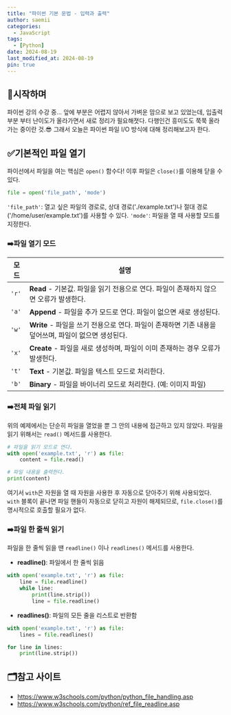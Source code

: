 ```yaml
---
title: "파이썬 기본 문법 - 입력과 출력"
author: saemii
categories:
  - JavaScript
tags:
  - [Python]
date: 2024-08-19
last_modified_at: 2024-08-19
pin: true
---
```


## 📌시작하며

파이썬 강의 수강 중... 앞에 부분은 어렵지 않아서 가벼운 맘으로 보고 있었는데, 입출력 부분 부터 난이도가 올라가면서 새로 정리가 필요해졋다. 다행인건 흥미도도 쭉쭉 올라가는 중이란 것.😎 그래서 오늘은 파이썬 파일 I/O 방식에 대해 정리해보고자 한다.

## ✅기본적인 파일 열기

파이선에서 파일을 여는 핵심은 `open()` 함수다!
이후 파일은 `close()`를 이용해 닫을 수 있다.

```python
file = open('file_path', 'mode')
```

`'file_path'`: 열고 싶은 파일의 경로로, 상대 경로('./example.txt')나 절대 경로('/home/user/example.txt')를 사용할 수 있다.
`'mode'`: 파일을 열 때 사용할 모드를 지정한다.

### ➡️파일 열기 모드

| 모드  | 설명                                                                                                 |
| ----- | ---------------------------------------------------------------------------------------------------- |
| `'r'` | **Read** - 기본값. 파일을 읽기 전용으로 연다. 파일이 존재하지 않으면 오류가 발생한다.                |
| `'a'` | **Append** - 파일을 추가 모드로 연다. 파일이 없으면 새로 생성된다.                                   |
| `'w'` | **Write** - 파일을 쓰기 전용으로 연다. 파일이 존재하면 기존 내용을 덮어쓰며, 파일이 없으면 생성된다. |
| `'x'` | **Create** - 파일을 새로 생성하며, 파일이 이미 존재하는 경우 오류가 발생헌다.                        |
| `'t'` | **Text** - 기본값. 파일을 텍스트 모드로 처리한다.                                                    |
| `'b'` | **Binary** - 파일을 바이너리 모드로 처리한다. (예: 이미지 파일)                                      |

### ➡️전체 파일 읽기

위의 예제에서는 단순히 파일을 열었을 뿐 그 안의 내용에 접근하고 있지 않았다. 파일을 읽기 위해서는 `read()` 메서드를 사용한다.

```python
# 파일을 읽기 모드로 연다.
with open('example.txt', 'r') as file:
    content = file.read()

# 파일 내용을 출력한다.
print(content)
```

여기서 `with`은 자원을 열 때 자원을 사용한 후 자동으로 닫아주기 위해 사용되었다.
`with` 블록이 끝나면 파일 핸들이 자동으로 닫히고 자원이 해제되므로, `file.close()`를 명시적으로 호출할 필요가 없다.

### ➡️파일 한 줄씩 읽기

파일을 한 줄씩 읽을 땐 `readline()` 이나 `readlines()` 메서드를 사용한다.

- **readline()**: 파일에서 한 줄씩 읽음

```python
with open('example.txt', 'r') as file:
    line = file.readline()
    while line:
        print(line.strip())
        line = file.readline()
```

- **readlines()**: 파일의 모든 줄을 리스트로 반환함

```python
with open('example.txt', 'r') as file:
    lines = file.readlines()

for line in lines:
    print(line.strip())
```

## 🗂️참고 사이트

- <https://www.w3schools.com/python/python_file_handling.asp>
- <https://www.w3schools.com/python/ref_file_readline.asp>
